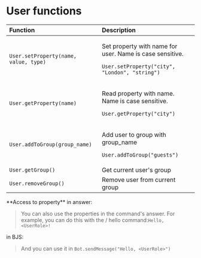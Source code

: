 # User functions

<table>
  <thead>
    <tr>
      <th style="text-align:left">Function</th>
      <th style="text-align:left">Description</th>
    </tr>
  </thead>
  <tbody>
    <tr>
      <td style="text-align:left"><code>User.setProperty(name, value, type)</code>
      </td>
      <td style="text-align:left">
        <p>Set property with name for user. Name is case sensitive.</p>
        <p></p>
        <p><code>User.setProperty(&quot;city&quot;, &quot;London&quot;, &quot;string&quot;)</code>
        </p>
      </td>
    </tr>
    <tr>
      <td style="text-align:left"><code>User.getProperty(name)</code>
      </td>
      <td style="text-align:left">
        <p>Read property with name. Name is case sensitive.</p>
        <p></p>
        <p><code>User.getProperty(&quot;city&quot;)</code>
        </p>
      </td>
    </tr>
    <tr>
      <td style="text-align:left"><code>User.addToGroup(group_name)</code>
      </td>
      <td style="text-align:left">
        <p>Add user to group with group_name</p>
        <p></p>
        <p><code>User.addToGroup(&quot;guests&quot;)</code>
        </p>
      </td>
    </tr>
    <tr>
      <td style="text-align:left"><code>User.getGroup()</code>
      </td>
      <td style="text-align:left">Get current user&apos;s group</td>
    </tr>
    <tr>
      <td style="text-align:left"><code>User.removeGroup()</code>
      </td>
      <td style="text-align:left">Remove user from current group</td>
    </tr>
  </tbody>
</table>**Access to property** in answer:

> You can also use the properties in the command's answer. For example, you can do this with the / hello command:`Hello, <UserRole>!`

in BJS:

> And you can use it in `Bot.sendMessage("Hello, <UserRole>")`

